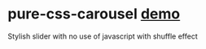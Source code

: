 # pure-css-carousel [demo](https://halahasz.github.io/pure_css_carousel/)
Stylish slider with no use of javascript with shuffle effect
